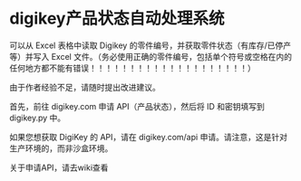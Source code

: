 # digikey产品状态自动处理系统
可以从 Excel 表格中读取 Digikey 的零件编号，并获取零件状态（有库存/已停产等）并写入 Excel 文件。（务必使用正确的零件编号，包括单个符号或空格在内的任何地方都不能有错误！！！！！！！！！！！！！！！！！！！！）

由于作者经验不足，请随时提出改进建议。

首先，前往 digikey.com 申请 API（产品状态），然后将 ID 和密钥填写到 digikey.py 中。

如果您想获取 DigiKey 的 API，请在 digikey.com/api 申请。请注意，这是针对生产环境的，而非沙盒环境。

关于申请API，请去wiki查看

